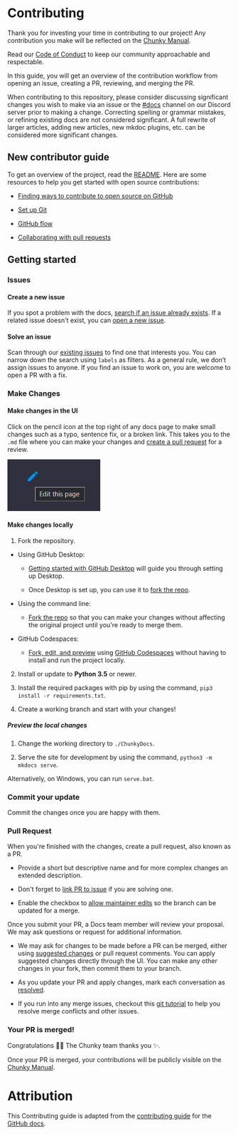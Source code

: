 # Contributing

Thank you for investing your time in contributing to our project! Any contribution you make will be reflected on the <a href="https://chunky-dev.github.io/docs/" target="_blank">Chunky Manual</a>.

Read our [Code of Conduct](CODE_OF_CONDUCT.md) to keep our community approachable and respectable.

In this guide, you will get an overview of the contribution workflow from opening an issue, creating a PR, reviewing, and merging the PR.

When contributing to this repository, please consider discussing significant changes you wish to make via an issue or the <a href="https://discord.gg/4AgAUkCNUh" target="_blank">#docs</a> channel on our Discord server prior to making a change. Correcting spelling or grammar mistakes, or refining existing docs are not considered significant. A full rewrite of larger articles, adding new articles, new mkdoc plugins, etc. can be considered more significant changes.

## New contributor guide

To get an overview of the project, read the [README](README.md). Here are some resources to help you get started with open source contributions:

- <a href="https://docs.github.com/en/get-started/exploring-projects-on-github/finding-ways-to-contribute-to-open-source-on-github" target="_blank">Finding ways to contribute to open source on GitHub</a>

- <a href="https://docs.github.com/en/get-started/quickstart/set-up-git" target="_blank">Set up Git</a>

- <a href="https://docs.github.com/en/get-started/quickstart/github-flow" target="_blank">GitHub flow</a>

- <a href="https://docs.github.com/en/github/collaborating-with-pull-requests" target="_blank">Collaborating with pull requests</a>

## Getting started

### Issues

#### Create a new issue

If you spot a problem with the docs, <a href="https://docs.github.com/en/github/searching-for-information-on-github/searching-on-github/searching-issues-and-pull-requests#search-by-the-title-body-or-comments" target="_blank">search if an issue already exists</a>. If a related issue doesn't exist, you can <a href="https://github.com/chunky-dev/docs/issues/new" target="_blank">open a new issue</a>. 

#### Solve an issue

Scan through our <a href="https://github.com/chunky-dev/docs/issues" target="_blank">existing issues</a> to find one that interests you. You can narrow down the search using `labels` as filters. As a general rule, we don’t assign issues to anyone. If you find an issue to work on, you are welcome to open a PR with a fix.

### Make Changes

#### Make changes in the UI

Click on the pencil icon at the top right of any docs page to make small changes such as a typo, sentence fix, or a broken link. This takes you to the `.md` file where you can make your changes and [create a pull request](#pull-request) for a review. 

![Edit this page](images/edit_page.png)

#### Make changes locally

1. Fork the repository.

- Using GitHub Desktop:

  - <a href="https://docs.github.com/en/desktop/installing-and-configuring-github-desktop/getting-started-with-github-desktop" target="_blank">Getting started with GitHub Desktop</a> will guide you through setting up Desktop.

  - Once Desktop is set up, you can use it to <a href="https://docs.github.com/en/desktop/contributing-and-collaborating-using-github-desktop/cloning-and-forking-repositories-from-github-desktop" target="_blank">fork the repo</a>.

- Using the command line:

  - <a href="https://docs.github.com/en/github/getting-started-with-github/fork-a-repo#fork-an-example-repository" target="_blank">Fork the repo</a> so that you can make your changes without affecting the original project until you're ready to merge them.

- GitHub Codespaces:

  - <a href="https://docs.github.com/en/free-pro-team@latest/github/developing-online-with-codespaces/creating-a-codespace" target="_blank">Fork, edit, and preview</a> using <a href="https://github.com/features/codespaces" target="_blank">GitHub Codespaces</a> without having to install and run the project locally.

2. Install or update to **Python 3.5** or newer.

3. Install the required packages with pip by using the command, `pip3 install -r requirements.txt`.

4. Create a working branch and start with your changes!

##### Preview the local changes

1. Change the working directory to `./ChunkyDocs`.

2. Serve the site for development by using the command, `python3 -m mkdocs serve`.

Alternatively, on Windows, you can run `serve.bat`.

### Commit your update

Commit the changes once you are happy with them.

### Pull Request

When you're finished with the changes, create a pull request, also known as a PR.

- Provide a short but descriptive name and for more complex changes an extended description.

- Don't forget to <a href="https://docs.github.com/en/issues/tracking-your-work-with-issues/linking-a-pull-request-to-an-issue" target="_blank">link PR to issue</a> if you are solving one.

- Enable the checkbox to <a href="https://docs.github.com/en/github/collaborating-with-issues-and-pull-requests/allowing-changes-to-a-pull-request-branch-created-from-a-fork" target="_blank">allow maintainer edits</a> so the branch can be updated for a merge.

Once you submit your PR, a Docs team member will review your proposal. We may ask questions or request for additional information.

- We may ask for changes to be made before a PR can be merged, either using <a href="https://docs.github.com/en/github/collaborating-with-issues-and-pull-requests/incorporating-feedback-in-your-pull-request" target="_blank">suggested changes</a> or pull request comments. You can apply suggested changes directly through the UI. You can make any other changes in your fork, then commit them to your branch.

- As you update your PR and apply changes, mark each conversation as <a href="https://docs.github.com/en/github/collaborating-with-issues-and-pull-requests/commenting-on-a-pull-request#resolving-conversations" target="_blank">resolved</a>.

- If you run into any merge issues, checkout this <a href="https://lab.github.com/githubtraining/managing-merge-conflicts" target="_blank">git tutorial</a> to help you resolve merge conflicts and other issues.

### Your PR is merged!

Congratulations :tada::tada: The Chunky team thanks you :sparkles:. 

Once your PR is merged, your contributions will be publicly visible on the <a href="https://chunky-dev.github.io/docs/" target="_blank">Chunky Manual</a>.

# Attribution

This Contributing guide is adapted from the <a href="https://github.com/github/docs/blob/main/CONTRIBUTING.md" target="_blank">contributing guide</a> for the <a href="https://docs.github.com/en" target="_blank">GitHub docs</a>.

